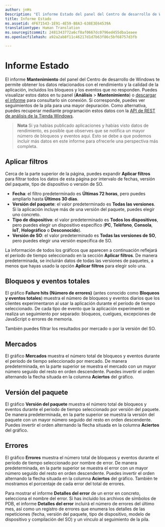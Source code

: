 ```yaml
---
author: jnHs
Description: "El informe Estado del panel del Centro de desarrollo de Windows te permite obtener los datos relacionados con el rendimiento y la calidad de la aplicación, incluidos los bloqueos y los eventos que no responden."
title: Informe Estado
ms.assetid: 4F671543-1E91-4E59-88A3-638E3E64539A
translationtype: Human Translation
ms.sourcegitcommit: 2481343772a6cf8af0667dc0796ed455dba1eaee
ms.openlocfilehash: a92a2ab8f11c46217d1d7b63f86c5bf68757d3fb

---
```


# Informe Estado


El informe **Mantenimiento** del panel del Centro de desarrollo de Windows te permite obtener los datos relacionados con el rendimiento y la calidad de la aplicación, incluidos los bloqueos y los eventos que no responden. Puedes visualizar estos datos en tu panel (**Análisis** > **Mantenimiento**) o [descargar el informe](download-analytic-reports.md) para consultarlo sin conexión. Si corresponde, puedes ver seguimientos de la pila para una mayor depuración. Como alternativa, puedes recuperar mediante programación estos datos con la [API de REST de análisis de la Tienda Windows](../monetize/access-analytics-data-using-windows-store-services.md).


> **Nota** Si ya habías publicado aplicaciones y habías visto datos de rendimiento, es posible que observes que se notifica un mayor número de bloqueos y eventos aquí. Esto se debe a que podemos incluir más datos en este informe para ofrecerle una perspectiva más completa.

## Aplicar filtros


Cerca de la parte superior de la página, puedes expandir **Aplicar filtros** para filtrar todos los datos de esta página por intervalo de fechas, versión del paquete, tipo de dispositivo o versión de SO.

-   **Fecha**: el filtro predeterminado es **Últimas 72 horas**, pero puedes ampliarlo hasta **Últimos 30 días**.
-   **Versión del paquete**: el valor predeterminado es **Todas las versiones**. Si la aplicación incluye más de una versión del paquete, puedes elegir uno concreto.
-   **Tipo de dispositivo**: el valor predeterminado es **Todos los dispositivos**, pero puedes elegir un dispositivo específico (**PC**, **Teléfono**, **Consola**, **IoT**, **Holográfico** o **Desconocido**).
-   **Versión de SO**: el valor predeterminado es **Todas las versiones de SO**, pero puedes elegir una versión específica de SO.

La información de todos los gráficos que aparecen a continuación reflejará el período de tiempo seleccionado en la sección **Aplicar filtros**. De manera predeterminada, se incluirán datos de todas las versiones de paquetes, a menos que hayas usado la opción **Aplicar filtros** para elegir solo una.

## Bloqueos y eventos totales


El gráfico **Failure hits (Número de errores)** (antes conocido como **Bloqueos y eventos totales**) muestra el número de bloqueos y eventos diarios que los clientes experimentaron al usar la aplicación durante el período de tiempo seleccionado. De cada tipo de evento que la aplicación experimentó se realiza un seguimiento por separado: bloqueos, cuelgues, excepciones de JavaScript o errores de memoria.

También puedes filtrar los resultados por mercado o por la versión del SO.

## Mercados


El gráfico **Mercados** muestra el número total de bloqueos y eventos durante el período de tiempo seleccionado por mercado. De manera predeterminada, en la parte superior se muestra el mercado con un mayor número seguido del resto en orden descendente. Puedes invertir el orden alternando la flecha situada en la columna **Aciertos** del gráfico.

## Versión del paquete


El gráfico **Versión del paquete** muestra el número total de bloqueos y eventos durante el período de tiempo seleccionado por versión del paquete. De manera predeterminada, en la parte superior se muestra la versión del paquete con un mayor número seguido del resto en orden descendente. Puedes invertir el orden alternando la flecha situada en la columna **Aciertos** del gráfico.

## Errores


El gráfico **Errores** muestra el número total de bloqueos y eventos durante el período de tiempo seleccionado por nombre de error. De manera predeterminada, en la parte superior se muestra el error con un mayor número seguido del resto en orden descendente. Puedes invertir el orden alternando la flecha situada en la columna **Aciertos** del gráfico. También te mostramos el porcentaje de cada error del total de errores.

Para mostrar el informe **Detalles del error** de un error en concreto, selecciona el nombre del error. Si has incluido los archivos de símbolos de PDB, el informe **Detalles del error** incluirá el número de errores del último mes, así como un registro de errores que enumera los detalles de las repeticiones (fecha, versión del paquete, tipo de dispositivo, modelo de dispositivo y compilación del SO) y un vínculo al seguimiento de la pila.

 

 



<!--HONumber=Nov16_HO1-->


